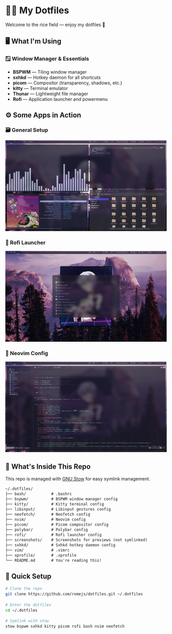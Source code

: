
# 👨‍💻 My Dotfiles

Welcome to the rice field — enjoy my dotfiles 👋


## 🖥️ What I'm Using

### 🪟 Window Manager & Essentials
- **BSPWM** — Tiling window manager
- **sxhkd** — Hotkey daemon for all shortcuts
- **picom** — Compositor (transparency, shadows, etc.)
- **kitty** — Terminal emulator
- **Thunar** — Lightweight file manager
- **Rofi** — Application launcher and powermenu


## ⚙️ Some Apps in Action

### 🗃️ General Setup
![some apps](./screenshots/2025-07-04_22-03.jpeg)

### 🚀 Rofi Launcher
![rofi](./screenshots/2025-07-04_22-13.jpeg)

### 📝 Neovim Config
![nvim](./screenshots/2025-07-04_23-28.jpeg)


## 📂 What's Inside This Repo

This repo is managed with [GNU Stow](https://www.gnu.org/software/stow/) for easy symlink management.
```
~/.dotfiles/
├── bash/           # .bashrc
├── bspwm/          # BSPWM window manager config
├── kitty/          # Kitty terminal config
├── libinput/       # Libinput gestures config
├── neofetch/       # Neofetch config
├── nvim/           # Neovim config
├── picom/          # Picom compositor config
├── polybar/        # Polybar config
├── rofi/           # Rofi launcher config
├── screenshots/    # Screenshots for previews (not symlinked)
├── sxhkd/          # Sxhkd hotkey daemon config
├── vim/            # .vimrc
├── xprofile/       # .xprofile
└── README.md       # You're reading this!
```

## 🚀 Quick Setup

```bash
# Clone the repo
git clone https://github.com/romejs/dotfiles.git ~/.dotfiles

# Enter the dotfiles
cd ~/.dotfiles

# Symlink with stow
stow bspwm sxhkd kitty picom rofi bash nvim neofetch
```
